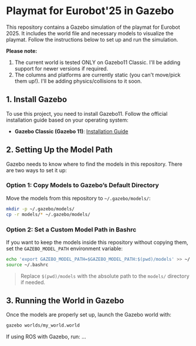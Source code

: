 # Playmat for Eurobot'25 in Gazebo

This repository contains a Gazebo simulation of the playmat for Eurobot 2025. It includes the world file and necessary models to visualize the playmat. Follow the instructions below to set up and run the simulation.

**Please note:**
1. The current world is tested ONLY on Gazebo11 Classic. I'll be adding support for newer versions if required.
2. The columns and platforms are currently static (you can't move/pick them up!). I'll be adding physics/collisions to it soon.
   
## 1. Install Gazebo
To use this project, you need to install Gazebo11. Follow the official installation guide based on your operating system:
- **Gazebo Classic (Gazebo 11)**: [Installation Guide](http://gazebosim.org/tutorials?tut=install)

## 2. Setting Up the Model Path
Gazebo needs to know where to find the models in this repository. There are two ways to set it up:

### **Option 1: Copy Models to Gazebo’s Default Directory**
Move the models from this repository to `~/.gazebo/models/`:
```bash
mkdir -p ~/.gazebo/models/
cp -r models/* ~/.gazebo/models/
```

### **Option 2: Set a Custom Model Path in Bashrc**
If you want to keep the models inside this repository without copying them, set the `GAZEBO_MODEL_PATH` environment variable:
```bash
echo 'export GAZEBO_MODEL_PATH=$GAZEBO_MODEL_PATH:$(pwd)/models' >> ~/.bashrc
source ~/.bashrc
```
> Replace `$(pwd)/models` with the absolute path to the `models/` directory if needed.

## 3. Running the World in Gazebo
Once the models are properly set up, launch the Gazebo world with:
```bash
gazebo worlds/my_world.world
```

If using ROS with Gazebo, run:
...

